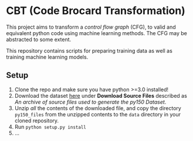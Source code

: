 # CBT (Code Brocard Transformation)

This project aims to transform a *control flow graph* (CFG), to valid and equivalent python code using machine learning methods. The CFG may be abstracted to some extent.

This repository contains scripts for preparing training data as well as training machine learning models.

## Setup
1. Clone the repo and make sure you have python >=3.0 installed!
2. Download the dataset [here](https://eth-sri.github.io/py150) under **Download Source Files** described as *An archive of source files used to generate the py150 Dataset*. 
3. Unzip *all* the contents of the downloaded file, and copy the directory ``py150_files`` from the unzipped contents to the ``data`` directory in your cloned repository.
4. Run ``python setup.py install``
5. ...
